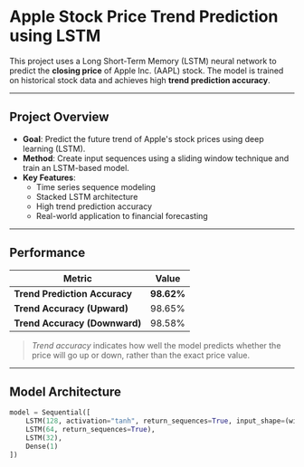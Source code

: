 # Apple Stock Price Trend Prediction using LSTM

This project uses a Long Short-Term Memory (LSTM) neural network to predict the **closing price** of Apple Inc. (AAPL) stock. The model is trained on historical stock data and achieves high **trend prediction accuracy**.

---

## Project Overview

- **Goal**: Predict the future trend of Apple's stock prices using deep learning (LSTM).
- **Method**: Create input sequences using a sliding window technique and train an LSTM-based model.
- **Key Features**:
  - Time series sequence modeling
  - Stacked LSTM architecture
  - High trend prediction accuracy
  - Real-world application to financial forecasting

---

##  Performance

| Metric                    | Value     |
|--------------------------|-----------|
| **Trend Prediction Accuracy** | **98.62%** |
| **Trend Accuracy (Upward)**   | 98.65%    |
| **Trend Accuracy (Downward)** | 98.58%    |

> *Trend accuracy* indicates how well the model predicts whether the price will go up or down, rather than the exact price value.

---

##  Model Architecture

```python
model = Sequential([
    LSTM(128, activation="tanh", return_sequences=True, input_shape=(window_size, 1)),
    LSTM(64, return_sequences=True),
    LSTM(32),
    Dense(1)
])
